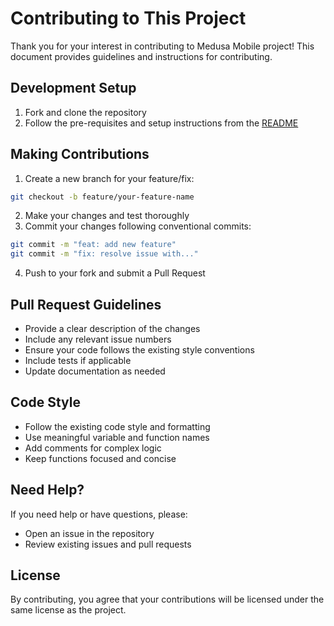 # Contributing to This Project

Thank you for your interest in contributing to Medusa Mobile project! This document provides guidelines and instructions for contributing.

## Development Setup

1. Fork and clone the repository
2. Follow the pre-requisites and setup instructions from the [README](README.md)

## Making Contributions

1. Create a new branch for your feature/fix:

```bash
git checkout -b feature/your-feature-name
```

2. Make your changes and test thoroughly
3. Commit your changes following conventional commits:

```bash
git commit -m "feat: add new feature"
git commit -m "fix: resolve issue with..."
```

4. Push to your fork and submit a Pull Request

## Pull Request Guidelines

- Provide a clear description of the changes
- Include any relevant issue numbers
- Ensure your code follows the existing style conventions
- Include tests if applicable
- Update documentation as needed

## Code Style

- Follow the existing code style and formatting
- Use meaningful variable and function names
- Add comments for complex logic
- Keep functions focused and concise

## Need Help?

If you need help or have questions, please:

- Open an issue in the repository
- Review existing issues and pull requests

## License

By contributing, you agree that your contributions will be licensed under the same license as the project.
